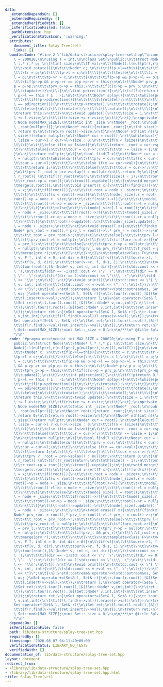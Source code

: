 ```yaml
---
data:
  _extendedDependsOn: []
  _extendedRequiredBy: []
  _extendedVerifiedWith: []
  _isVerificationFailed: false
  _pathExtension: hpp
  _verificationStatusIcon: ':warning:'
  attributes:
    document_title: Splay Tree(set)
    links: []
  bundledCode: "#line 2 \"lib/data-structure/splay-tree-set.hpp\"\nconst int MAX_SIZE\
    \ = 200020;\n\nusing T = int;\n\nclass Set{\npublic:\n\tstruct Node{\n\t\tNode*\
    \ l,* r,* p; \n\t\tint size;\n\t\tT val;\n\t\tNode():l(nullptr),r(nullptr),p(nullptr),size(1),val(T()){}\n\
    \t\tvoid rotate(){\n\t\t\tNode* c; \n\t\t\tif(p->l==this){\n\t\t\t\tc = r;\n\t\
    \t\t\tr = p;\n\t\t\t\tp->l = c;\n\t\t\t}\n\t\t\telse{\n\t\t\t\tc = l;\n\t\t\t\t\
    l = p;\n\t\t\t\tp->r = c;\n\t\t\t}\n\t\t\tif(p->p && p->p->l == p)p->p->l = this;\n\
    \t\t\tif(p->p && p->p->r == p)p->p->r = this;\n\n\t\t\tNode* prv_p = p;\n\t\t\t\
    p = p->p;\n\t\t\tprv_p->p = this;\n\t\t\tif(c)c->p = prv_p;\n\n\t\t\tprv_p->update();\n\
    \t\t\tupdate();\n\t\t}\n\t\tint pdirection(){\n\t\t\tif(!p)return 0;\n\t\t\treturn\
    \ p->l == this ? 1 : -1;\n\t\t}\n\t\tNode* splay(){\n\t\t\twhile(pdirection()){\n\
    \t\t\t\tif(!p->pdirection()){\n\t\t\t\t\trotate();\n\t\t\t\t}\n\t\t\t\telse if(p->pdirection()\
    \ == pdirection()){\n\t\t\t\t\tp->rotate();\n\t\t\t\t\trotate();\n\t\t\t\t}\n\t\
    \t\t\telse{\n\t\t\t\t\trotate();\n\t\t\t\t\trotate();\n\t\t\t\t}\n\t\t\t}\n\t\t\
    \treturn this;\n\t\t}\n\n\t\tvoid update(){\n\t\t\tsize = 1;\n\t\t\tif(l)size\
    \ += l->size;\n\t\t\tif(r)size += r->size;\n\t\t}\n\t};\n\nprivate:\n\tstatic\
    \ Node node[MAX_SIZE];\n\tstatic int _size;\n\tNode* _root;\n\npublic:\n\tSet():\
    \ _root(nullptr){};\n\n\tNode* root(){return _root;}\n\tint size(){\n\t\tif(!root())\
    \ return 0;\n\t\treturn root()->size;\n\t}\n\n\tNode* nth(int n){\n\t\tif(n >=\
    \ size())return nullptr;\n\t\tNode* cur = root();\n\t\twhile(cur){\n\t\t\tint\
    \ lsize = cur->l ? cur->l->size : 0;\n\t\t\tif(n < lsize){\n\t\t\t\tcur = cur->l;\n\
    \t\t\t}\n\t\t\telse if(n == lsize){\n\t\t\t\treturn _root = cur->splay();\n\t\t\
    \t}\n\t\t\telse{\n\t\t\t\tcur = cur->r;\n\t\t\t\tn -= lsize + 1;\n\t\t\t}\n\t\t\
    }\n\n\t\treturn nullptr;\n\t}\n\tbool find(T x){\n\t\tNode* cur = root(), * prv\
    \ = nullptr;\n\t\twhile(cur){\n\t\t\tprv = cur;\n\t\t\tif(x < cur->val){\n\t\t\
    \t\tcur = cur->l;\n\t\t\t}\n\t\t\telse if(x == cur->val){\n\t\t\t\t_root = cur->splay();\n\
    \t\t\t\treturn 1;\n\t\t\t}\n\t\t\telse{\n\t\t\t\tcur = cur->r;\n\t\t\t}\n\t\t\
    }\n\t\tprv ? _root = prv->splay() : nullptr;\n\t\treturn 0;\n\t}\n\tvoid merge(Node*\
    \ r_root){ \n\t\tif(!r_root)return;\n\t\tnth(size() - 1);\n\t\troot()->r = r_root;\n\
    \t\tr_root->p = root();\n\t\troot()->update();\n\t}\n\tvoid merge(Set& s){\n\t\
    \tmerge(s.root());\n\t}\n\tvoid insert(T x){\n\t\tif(!find(x)){\n\t\t\tnode[_size].val\
    \ = x;\n\t\t\tif(!root()){\n\t\t\t\t_root = node + _size++;\n\t\t\t\treturn;\n\
    \t\t\t}\n\t\t\tif(x < root()->val){\n\t\t\t\tnode[_size].r = root();\n\t\t\t\t\
    root()->p = node + _size;\n\t\t\t\tif(root()->l){\n\t\t\t\t\tnode[_size].l = root()->l;\n\
    \t\t\t\t\troot()->l->p = node + _size;\n\t\t\t\t\troot()->l = nullptr;\n\t\t\t\
    \t}\n\t\t\t}\n\t\t\telse{\n\t\t\t\tnode[_size].l = root();\n\t\t\t\troot()->p\
    \ = node + _size;\n\t\t\t\tif(root()->r){\n\t\t\t\t\tnode[_size].r = root()->r;\n\
    \t\t\t\t\troot()->r->p = node + _size;\n\t\t\t\t\troot()->r = nullptr;\n\t\t\t\
    \t}\n\t\t\t}\n\t\t\troot()->update();\n\t\t\tnode[_size].update();\n\t\t\t_root\
    \ = node + _size++;\n\t\t}\n\t}\n\tvoid erase(T x){\n\t\tif(find(x)){\n\t\t\t\
    Node* prv_root = root(),* prv_l = root()->l,* prv_r = root()->r;\n\t\t\tif(!prv_root->l){\n\
    \t\t\t\t_root = prv_root->r;\n\t\t\t}\n\t\t\telse{\n\t\t\t\tprv_l->p = nullptr;\n\
    \t\t\t\tprv_root->l = nullptr;\n\t\t\t}\n\t\t\tif(!prv_root->r){\n\t\t\t\t_root\
    \ = prv_l;\n\t\t\t}\n\t\t\telse{\n\t\t\t\tprv_r->p = nullptr;\n\t\t\t\tprv_root->r\
    \ = nullptr;\n\t\t\t}\n\t\t\tif(prv_l && prv_r){\n\t\t\t\t_root = prv_l;\n\t\t\
    \t\tmerge(prv_r);\n\t\t\t}\n\t\t}\n\t}\n\n\ttemplate<class F>\n\tvoid tour(Node*\
    \ v, F f, int d = 0, int dir = 0){\n\t\tif(v){\n\t\t\ttour(v->l, f, d+1, -1);\n\
    \t\t\tf(v, d, dir);\n\t\t\ttour(v->r, f, d+1, 1);\n\t\t}\n\t}\n\tvoid print_tree(){\n\
    \t\ttour(root(),[&](Node* v, int d, int dir){\n\t\t\tstd::cout << std::string(2*d,'\
    \ ');\n\t\t\tif(dir == -1)std::cout << \"/  \";\n\t\t\tif(dir == 0)std::cout <<\
    \ \"-  \";\n\t\t\tif(dir == 1)std::cout << \"\\\\  \";\n\t\t\tstd::cout << v->val\
    \ << '\\n';\n\t\t});\n\t}\n\tvoid print(){\n\t\tstd::cout << \"{ \";\n\t\ttour(root(),[&](Node*\
    \ v, int, int){\n\t\t\tstd::cout << v->val << \", \";\n\t\t});\n\t\tstd::cout\
    \ << \"}\";\n\t}\n};\nstd::ostream& operator<<(std::ostream&os, Set&rhs){rhs.print();return\
    \ os; }\nSet operator+=(Set& l, Set& r){\n\tr.tour(r.root(),[&](Set::Node* v,int,int){\n\
    \t\tl.insert(v->val);\n\t});\n\treturn l;\n}\nSet operator+(Set& l, Set& r){\n\
    \tSet ret;\n\tl.tour(l.root(),[&](Set::Node* v,int,int){\n\t\tret.insert(v->val);\n\
    \t});\n\tr.tour(r.root(),[&](Set::Node* v,int,int){\n\t\tret.insert(v->val);\n\
    \t});\n\treturn ret;\n}\nSet operator*=(Set& l, Set& r){\n\tr.tour(r.root(),[&](Set::Node*\
    \ v,int,int){\n\t\tif(!l.find(v->val))l.erase(v->val);\n\t});\n\treturn l;\n}\n\
    Set operator*(Set& l, Set& r){\n\tSet ret;\n\tl.tour(l.root(),[&](Set::Node* v,int,int){\n\
    \t\tif(r.find(v->val))ret.insert(v->val);\n\t});\n\treturn ret;\n}\n\nSet::Node\
    \ Set::node[MAX_SIZE];\nint Set::_size = 0;\n\n\n/**\n* @title Splay Tree(set)\n\
    */\n"
  code: "#pragma once\nconst int MAX_SIZE = 200020;\n\nusing T = int;\n\nclass Set{\n\
    public:\n\tstruct Node{\n\t\tNode* l,* r,* p; \n\t\tint size;\n\t\tT val;\n\t\t\
    Node():l(nullptr),r(nullptr),p(nullptr),size(1),val(T()){}\n\t\tvoid rotate(){\n\
    \t\t\tNode* c; \n\t\t\tif(p->l==this){\n\t\t\t\tc = r;\n\t\t\t\tr = p;\n\t\t\t\
    \tp->l = c;\n\t\t\t}\n\t\t\telse{\n\t\t\t\tc = l;\n\t\t\t\tl = p;\n\t\t\t\tp->r\
    \ = c;\n\t\t\t}\n\t\t\tif(p->p && p->p->l == p)p->p->l = this;\n\t\t\tif(p->p\
    \ && p->p->r == p)p->p->r = this;\n\n\t\t\tNode* prv_p = p;\n\t\t\tp = p->p;\n\
    \t\t\tprv_p->p = this;\n\t\t\tif(c)c->p = prv_p;\n\n\t\t\tprv_p->update();\n\t\
    \t\tupdate();\n\t\t}\n\t\tint pdirection(){\n\t\t\tif(!p)return 0;\n\t\t\treturn\
    \ p->l == this ? 1 : -1;\n\t\t}\n\t\tNode* splay(){\n\t\t\twhile(pdirection()){\n\
    \t\t\t\tif(!p->pdirection()){\n\t\t\t\t\trotate();\n\t\t\t\t}\n\t\t\t\telse if(p->pdirection()\
    \ == pdirection()){\n\t\t\t\t\tp->rotate();\n\t\t\t\t\trotate();\n\t\t\t\t}\n\t\
    \t\t\telse{\n\t\t\t\t\trotate();\n\t\t\t\t\trotate();\n\t\t\t\t}\n\t\t\t}\n\t\t\
    \treturn this;\n\t\t}\n\n\t\tvoid update(){\n\t\t\tsize = 1;\n\t\t\tif(l)size\
    \ += l->size;\n\t\t\tif(r)size += r->size;\n\t\t}\n\t};\n\nprivate:\n\tstatic\
    \ Node node[MAX_SIZE];\n\tstatic int _size;\n\tNode* _root;\n\npublic:\n\tSet():\
    \ _root(nullptr){};\n\n\tNode* root(){return _root;}\n\tint size(){\n\t\tif(!root())\
    \ return 0;\n\t\treturn root()->size;\n\t}\n\n\tNode* nth(int n){\n\t\tif(n >=\
    \ size())return nullptr;\n\t\tNode* cur = root();\n\t\twhile(cur){\n\t\t\tint\
    \ lsize = cur->l ? cur->l->size : 0;\n\t\t\tif(n < lsize){\n\t\t\t\tcur = cur->l;\n\
    \t\t\t}\n\t\t\telse if(n == lsize){\n\t\t\t\treturn _root = cur->splay();\n\t\t\
    \t}\n\t\t\telse{\n\t\t\t\tcur = cur->r;\n\t\t\t\tn -= lsize + 1;\n\t\t\t}\n\t\t\
    }\n\n\t\treturn nullptr;\n\t}\n\tbool find(T x){\n\t\tNode* cur = root(), * prv\
    \ = nullptr;\n\t\twhile(cur){\n\t\t\tprv = cur;\n\t\t\tif(x < cur->val){\n\t\t\
    \t\tcur = cur->l;\n\t\t\t}\n\t\t\telse if(x == cur->val){\n\t\t\t\t_root = cur->splay();\n\
    \t\t\t\treturn 1;\n\t\t\t}\n\t\t\telse{\n\t\t\t\tcur = cur->r;\n\t\t\t}\n\t\t\
    }\n\t\tprv ? _root = prv->splay() : nullptr;\n\t\treturn 0;\n\t}\n\tvoid merge(Node*\
    \ r_root){ \n\t\tif(!r_root)return;\n\t\tnth(size() - 1);\n\t\troot()->r = r_root;\n\
    \t\tr_root->p = root();\n\t\troot()->update();\n\t}\n\tvoid merge(Set& s){\n\t\
    \tmerge(s.root());\n\t}\n\tvoid insert(T x){\n\t\tif(!find(x)){\n\t\t\tnode[_size].val\
    \ = x;\n\t\t\tif(!root()){\n\t\t\t\t_root = node + _size++;\n\t\t\t\treturn;\n\
    \t\t\t}\n\t\t\tif(x < root()->val){\n\t\t\t\tnode[_size].r = root();\n\t\t\t\t\
    root()->p = node + _size;\n\t\t\t\tif(root()->l){\n\t\t\t\t\tnode[_size].l = root()->l;\n\
    \t\t\t\t\troot()->l->p = node + _size;\n\t\t\t\t\troot()->l = nullptr;\n\t\t\t\
    \t}\n\t\t\t}\n\t\t\telse{\n\t\t\t\tnode[_size].l = root();\n\t\t\t\troot()->p\
    \ = node + _size;\n\t\t\t\tif(root()->r){\n\t\t\t\t\tnode[_size].r = root()->r;\n\
    \t\t\t\t\troot()->r->p = node + _size;\n\t\t\t\t\troot()->r = nullptr;\n\t\t\t\
    \t}\n\t\t\t}\n\t\t\troot()->update();\n\t\t\tnode[_size].update();\n\t\t\t_root\
    \ = node + _size++;\n\t\t}\n\t}\n\tvoid erase(T x){\n\t\tif(find(x)){\n\t\t\t\
    Node* prv_root = root(),* prv_l = root()->l,* prv_r = root()->r;\n\t\t\tif(!prv_root->l){\n\
    \t\t\t\t_root = prv_root->r;\n\t\t\t}\n\t\t\telse{\n\t\t\t\tprv_l->p = nullptr;\n\
    \t\t\t\tprv_root->l = nullptr;\n\t\t\t}\n\t\t\tif(!prv_root->r){\n\t\t\t\t_root\
    \ = prv_l;\n\t\t\t}\n\t\t\telse{\n\t\t\t\tprv_r->p = nullptr;\n\t\t\t\tprv_root->r\
    \ = nullptr;\n\t\t\t}\n\t\t\tif(prv_l && prv_r){\n\t\t\t\t_root = prv_l;\n\t\t\
    \t\tmerge(prv_r);\n\t\t\t}\n\t\t}\n\t}\n\n\ttemplate<class F>\n\tvoid tour(Node*\
    \ v, F f, int d = 0, int dir = 0){\n\t\tif(v){\n\t\t\ttour(v->l, f, d+1, -1);\n\
    \t\t\tf(v, d, dir);\n\t\t\ttour(v->r, f, d+1, 1);\n\t\t}\n\t}\n\tvoid print_tree(){\n\
    \t\ttour(root(),[&](Node* v, int d, int dir){\n\t\t\tstd::cout << std::string(2*d,'\
    \ ');\n\t\t\tif(dir == -1)std::cout << \"/  \";\n\t\t\tif(dir == 0)std::cout <<\
    \ \"-  \";\n\t\t\tif(dir == 1)std::cout << \"\\\\  \";\n\t\t\tstd::cout << v->val\
    \ << '\\n';\n\t\t});\n\t}\n\tvoid print(){\n\t\tstd::cout << \"{ \";\n\t\ttour(root(),[&](Node*\
    \ v, int, int){\n\t\t\tstd::cout << v->val << \", \";\n\t\t});\n\t\tstd::cout\
    \ << \"}\";\n\t}\n};\nstd::ostream& operator<<(std::ostream&os, Set&rhs){rhs.print();return\
    \ os; }\nSet operator+=(Set& l, Set& r){\n\tr.tour(r.root(),[&](Set::Node* v,int,int){\n\
    \t\tl.insert(v->val);\n\t});\n\treturn l;\n}\nSet operator+(Set& l, Set& r){\n\
    \tSet ret;\n\tl.tour(l.root(),[&](Set::Node* v,int,int){\n\t\tret.insert(v->val);\n\
    \t});\n\tr.tour(r.root(),[&](Set::Node* v,int,int){\n\t\tret.insert(v->val);\n\
    \t});\n\treturn ret;\n}\nSet operator*=(Set& l, Set& r){\n\tr.tour(r.root(),[&](Set::Node*\
    \ v,int,int){\n\t\tif(!l.find(v->val))l.erase(v->val);\n\t});\n\treturn l;\n}\n\
    Set operator*(Set& l, Set& r){\n\tSet ret;\n\tl.tour(l.root(),[&](Set::Node* v,int,int){\n\
    \t\tif(r.find(v->val))ret.insert(v->val);\n\t});\n\treturn ret;\n}\n\nSet::Node\
    \ Set::node[MAX_SIZE];\nint Set::_size = 0;\n\n\n/**\n* @title Splay Tree(set)\n\
    */\n"
  dependsOn: []
  isVerificationFile: false
  path: lib/data-structure/splay-tree-set.hpp
  requiredBy: []
  timestamp: '2020-08-07 04:11:49+09:00'
  verificationStatus: LIBRARY_NO_TESTS
  verifiedWith: []
documentation_of: lib/data-structure/splay-tree-set.hpp
layout: document
redirect_from:
- /library/lib/data-structure/splay-tree-set.hpp
- /library/lib/data-structure/splay-tree-set.hpp.html
title: Splay Tree(set)
---
```

